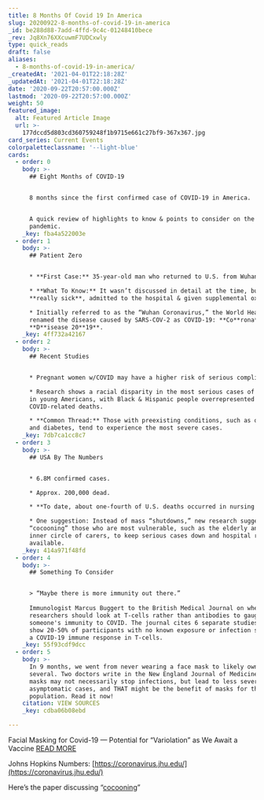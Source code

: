 ```yaml
---
title: 8 Months Of Covid 19 In America
slug: 20200922-8-months-of-covid-19-in-america
_id: be288d88-7add-4ffd-9c4c-01248410bece
_rev: Jq8Xn76XXcuwmF7UDCxwly
type: quick_reads
draft: false
aliases:
  - 8-months-of-covid-19-in-america/
_createdAt: '2021-04-01T22:18:28Z'
_updatedAt: '2021-04-01T22:18:28Z'
date: '2020-09-22T20:57:00.000Z'
lastmod: '2020-09-22T20:57:00.000Z'
weight: 50
featured_image:
  alt: Featured Article Image
  url: >-
    177dccd5d803cd360759248f1b9715e661c27bf9-367x367.jpg
card_series: Current Events
colorpaletteclassname: '--light-blue'
cards:
  - order: 0
    body: >-
      ## Eight Months of COVID-19


      8 months since the first confirmed case of COVID-19 in America.


      A quick review of highlights to know & points to consider on the global
      pandemic.
    _key: fba4a522003e
  - order: 1
    body: >-
      ## Patient Zero


      * **First Case:** 35-year-old man who returned to U.S. from Wuhan, China.

      * **What To Know:** It wasn’t discussed in detail at the time, but he was
      **really sick**, admitted to the hospital & given supplemental oxygen.

      * Initially referred to as the “Wuhan Coronavirus,” the World Health Org.
      renamed the disease caused by SARS-COV-2 as COVID-19: **Co**rona**vi**rus
      **D**isease 20**19**.
    _key: 4ff732a42167
  - order: 2
    body: >-
      ## Recent Studies


      * Pregnant women w/COVID may have a higher risk of serious complications.

      * Research shows a racial disparity in the most serious cases of COVID-19
      in young Americans, with Black & Hispanic people overrepresented in
      COVID-related deaths.

      * **Common Thread:** Those with preexisting conditions, such as obesity
      and diabetes, tend to experience the most severe cases.
    _key: 7db7ca1cc8c7
  - order: 3
    body: >-
      ## USA By The Numbers


      * 6.8M confirmed cases.

      * Approx. 200,000 dead.

      * **To date, about one-fourth of U.S. deaths occurred in nursing homes.**

      * One suggestion: Instead of mass “shutdowns,” new research suggests
      “cocooning” those who are most vulnerable, such as the elderly and their
      inner circle of carers, to keep serious cases down and hospital resources
      available.
    _key: 414a971f48fd
  - order: 4
    body: >-
      ## Something To Consider


      > “Maybe there is more immunity out there.”  
        
      Immunologist Marcus Buggert to the British Medical Journal on whether
      researchers should look at T-cells rather than antibodies to gauge
      someone's immunity to COVID. The journal cites 6 separate studies that
      show 20-50% of participants with no known exposure or infection still have
      a COVID-19 immune response in T-cells.
    _key: 55f93cdf9dcc
  - order: 5
    body: >-
      In 9 months, we went from never wearing a face mask to likely owning
      several. Two doctors write in the New England Journal of Medicine that
      masks may not necessarily stop infections, but lead to less severe/more
      asymptomatic cases, and THAT might be the benefit of masks for the general
      population. Read it now!
    citation: VIEW SOURCES
    _key: cdba06b08ebd

---
```

Facial Masking for Covid-19 — Potential for “Variolation” as We Await a Vaccine [READ MORE](https://www.nejm.org/doi/full/10.1056/NEJMp2026913?query=featured_home)

Johns Hopkins Numbers: [https://coronavirus.jhu.edu/](https://coronavirus.jhu.edu/)

Here’s the paper discussing “[cocooning](https://wwwnc.cdc.gov/eid/article/26/12/20-1930_article?ACSTrackingID=USCDC_333-DM38668&ACSTrackingLabel=Latest%20Expedited%20Articles%20-%20Emerging%20Infectious%20Diseases%20Journal%20-%20September%2021%2C%202020&deliveryName=USCDC_333-DM38668)”